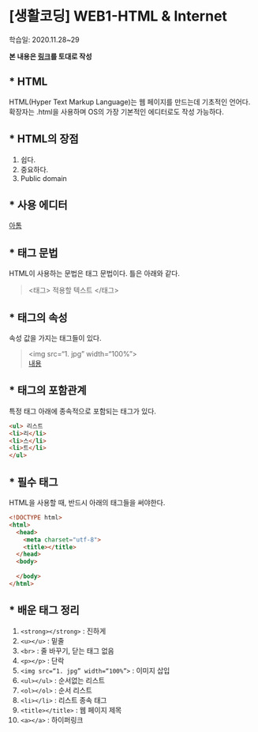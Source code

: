 # [생활코딩] WEB1-HTML & Internet  
  

학습일: 2020.11.28~29 
  
**본 내용은 [링크](https://opentutorials.org/course/3084)를 토대로 작성**    
   
## * HTML  
HTML(Hyper Text Markup Language)는 웹 페이지를 만드는데 기초적인 언어다. 확장자는 .html을 사용하며 OS의 가장 기본적인 에디터로도 작성 가능하다.  
  
## * HTML의 장점  
  1. 쉽다.
  1. 중요하다.
  1. Public domain
  
## * 사용 에디터  
[아톰](https://opentutorials.org/course/3084)  
  
## * 태그 문법
HTML이 사용하는 문법은 태그 문법이다. 틀은 아래와 같다.  
> <태그>  적용할 텍스트  </태그>   
  
## * 태그의 속성  
속성 값을 가지는 태그들이 있다.  
> <img src=“1. jpg” width=“100%”>   
> <a href="주소" target="_blank" title="이름"> 내용 </a>  
  
## * 태그의 포함관계  
특정 태그 아래에 종속적으로 포함되는 태그가 있다.
```html
<ul> 리스트
<li>리</li>
<li>스</li>
<li>트</li>
</ul>
```
  
## * 필수 태그  
  HTML을 사용할 때, 반드시 아래의 태그들을 써야한다.  
```html
<!DOCTYPE html>
<html>
  <head>
    <meta charset="utf-8">
    <title></title>
  </head>
  <body>
    
  </body>
</html>
```
   
## * 배운 태그 정리  
  1. `<strong></strong>` : 진하게  
  1. `<u></u>` : 밑줄  
  1. `<br>` : 줄 바꾸기, 닫는 태그 없음  
  1. `<p></p>` : 단락  
  1. `<img src=“1. jpg” width=“100%”>` : 이미지 삽입  
  1. `<ul></ul>` : 순서없는 리스트  
  1. `<ol></ol>` : 순서 리스트  
  1. `<li></li>` : 리스트 종속 태그  
  1. `<title></title>` : 웹 페이지 제목  
  1. `<a></a>` : 하이퍼링크






